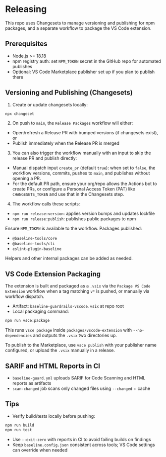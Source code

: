 # Releasing

This repo uses Changesets to manage versioning and publishing for npm packages, and a separate workflow to package the VS Code extension.

## Prerequisites

- Node.js >= 18.18
- npm registry auth: set `NPM_TOKEN` secret in the GitHub repo for automated publishes
- Optional: VS Code Marketplace publisher set up if you plan to publish there

## Versioning and Publishing (Changesets)

1. Create or update changesets locally:

```bash
npx changeset
```

2. On push to `main`, the `Release Packages` workflow will either:

- Open/refresh a Release PR with bumped versions (if changesets exist), or
- Publish immediately when the Release PR is merged

3. You can also trigger the workflow manually with an input to skip the release PR and publish directly:

- Manual dispatch input `create_pr` (default `true`): when set to `false`, the workflow versions, commits, pushes to `main`, and publishes without opening a PR.
- For the default PR path, ensure your org/repo allows the Actions bot to create PRs, or configure a Personal Access Token (PAT) like `CHANGESETS_TOKEN` and use that in the Changesets step.

4. The workflow calls these scripts:

- `npm run release:version`: applies version bumps and updates lockfile
- `npm run release:publish`: publishes public packages to npm

Ensure `NPM_TOKEN` is available to the workflow. Packages published:

- `@baseline-tools/core`
- `@baseline-tools/cli`
- `eslint-plugin-baseline`

Helpers and other internal packages can be added as needed.

## VS Code Extension Packaging

The extension is built and packaged as a `.vsix` via the `Package VS Code Extension` workflow when a tag matching `v*` is pushed, or manually via workflow dispatch.

- Artifact: `baseline-guardrails-vscode.vsix` at repo root
- Local packaging command:

```bash
npm run vsce:package
```

This runs `vsce package` inside `packages/vscode-extension` with `--no-dependencies` and outputs the `.vsix` two directories up.

To publish to the Marketplace, use `vsce publish` with your publisher name configured, or upload the `.vsix` manually in a release.

## SARIF and HTML Reports in CI

- `baseline-guard.yml` uploads SARIF for Code Scanning and HTML reports as artifacts
- `scan-changed` job scans only changed files using `--changed` + cache

## Tips

- Verify build/tests locally before pushing:

```bash
npm run build
npm run test
```

- Use `--exit-zero` with reports in CI to avoid failing builds on findings
- Keep `baseline.config.json` consistent across tools; VS Code settings can override when needed

